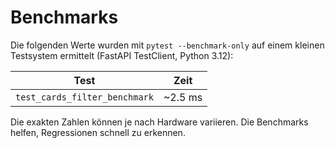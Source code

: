 # Benchmarks

Die folgenden Werte wurden mit `pytest --benchmark-only` auf einem kleinen
Testsystem ermittelt (FastAPI TestClient, Python 3.12):

| Test | Zeit |
| --- | --- |
| `test_cards_filter_benchmark` | ~2.5 ms |

Die exakten Zahlen können je nach Hardware variieren. Die Benchmarks helfen,
Regressionen schnell zu erkennen.
